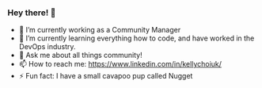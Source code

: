 ### Hey there! 👋


- 🔭 I’m currently working as a Community Manager
- 🌱 I’m currently learning everything how to code, and have worked in the DevOps industry.
- 💬 Ask me about all things community! 
- 📫 How to reach me: https://www.linkedin.com/in/kellychoiuk/ 
- ⚡ Fun fact: I have a small cavapoo pup called Nugget
